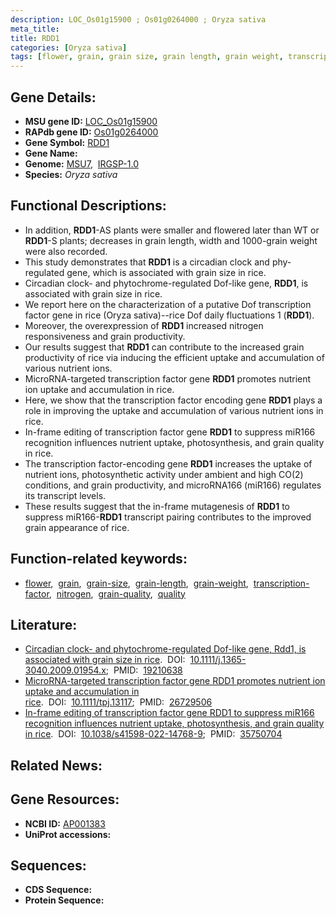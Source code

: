 ```yaml
---
description: LOC_Os01g15900 ; Os01g0264000 ; Oryza sativa
meta_title:
title: RDD1
categories: [Oryza sativa]
tags: [flower, grain, grain size, grain length, grain weight, transcription factor, nitrogen, grain quality, quality]
---
```


## Gene Details:
- **MSU gene ID:** [LOC_Os01g15900](http://rice.uga.edu/cgi-bin/ORF_infopage.cgi?orf=LOC_Os01g15900)  
- **RAPdb gene ID:** [Os01g0264000](https://rapdb.dna.affrc.go.jp/locus/?name=Os01g0264000)  
- **Gene Symbol:** <u>RDD1</u>
- **Gene Name:**
- **Genome:**  [MSU7](http://rice.uga.edu/),&nbsp;&nbsp;[IRGSP-1.0](https://rapdb.dna.affrc.go.jp/download/irgsp1.html)
- **Species:** *Oryza sativa*

## Functional Descriptions:
   - In addition, **RDD1**-AS plants were smaller and flowered later than WT or **RDD1**-S plants; decreases in grain length, width and 1000-grain weight were also recorded.
   - This study demonstrates that **RDD1** is a circadian clock and phy-regulated gene, which is associated with grain size in rice.
   - Circadian clock- and phytochrome-regulated Dof-like gene, **RDD1**, is associated with grain size in rice.
   - We report here on the characterization of a putative Dof transcription factor gene in rice (Oryza sativa)--rice Dof daily fluctuations 1 (**RDD1**).
   - Moreover, the overexpression of **RDD1** increased nitrogen responsiveness and grain productivity.
   - Our results suggest that **RDD1** can contribute to the increased grain productivity of rice via inducing the efficient uptake and accumulation of various nutrient ions.
   - MicroRNA-targeted transcription factor gene **RDD1** promotes nutrient ion uptake and accumulation in rice.
   - Here, we show that the transcription factor encoding gene **RDD1** plays a role in improving the uptake and accumulation of various nutrient ions in rice.
   - In-frame editing of transcription factor gene **RDD1** to suppress miR166 recognition influences nutrient uptake, photosynthesis, and grain quality in rice.
   - The transcription factor-encoding gene **RDD1** increases the uptake of nutrient ions, photosynthetic activity under ambient and high CO(2) conditions, and grain productivity, and microRNA166 (miR166) regulates its transcript levels.
   - These results suggest that the in-frame mutagenesis of **RDD1** to suppress miR166-**RDD1** transcript pairing contributes to the improved grain appearance of rice.

## Function-related keywords:
   - [flower](/tags/flower/),&nbsp;&nbsp;[grain](/tags/grain/),&nbsp;&nbsp;[grain-size](/tags/grain-size/),&nbsp;&nbsp;[grain-length](/tags/grain-length/),&nbsp;&nbsp;[grain-weight](/tags/grain-weight/),&nbsp;&nbsp;[transcription-factor](/tags/transcription-factor/),&nbsp;&nbsp;[nitrogen](/tags/nitrogen/),&nbsp;&nbsp;[grain-quality](/tags/grain-quality/),&nbsp;&nbsp;[quality](/tags/quality/)

## Literature:
   - [Circadian clock- and phytochrome-regulated Dof-like gene, Rdd1, is associated with grain size in rice](https://www.doi.org/10.1111/j.1365-3040.2009.01954.x).&nbsp;&nbsp;DOI:&nbsp;&nbsp;[10.1111/j.1365-3040.2009.01954.x](https://www.doi.org/10.1111/j.1365-3040.2009.01954.x);&nbsp;&nbsp;PMID:&nbsp;&nbsp;[19210638](https://pubmed.ncbi.nlm.nih.gov/19210638/)
   - [MicroRNA-targeted transcription factor gene RDD1 promotes nutrient ion uptake and accumulation in rice](https://www.doi.org/10.1111/tpj.13117).&nbsp;&nbsp;DOI:&nbsp;&nbsp;[10.1111/tpj.13117](https://www.doi.org/10.1111/tpj.13117);&nbsp;&nbsp;PMID:&nbsp;&nbsp;[26729506](https://pubmed.ncbi.nlm.nih.gov/26729506/)
   - [In-frame editing of transcription factor gene RDD1 to suppress miR166 recognition influences nutrient uptake, photosynthesis, and grain quality in rice](https://www.doi.org/10.1038/s41598-022-14768-9).&nbsp;&nbsp;DOI:&nbsp;&nbsp;[10.1038/s41598-022-14768-9](https://www.doi.org/10.1038/s41598-022-14768-9);&nbsp;&nbsp;PMID:&nbsp;&nbsp;[35750704](https://pubmed.ncbi.nlm.nih.gov/35750704/)

## Related News:

## Gene Resources:
- **NCBI ID:**  [AP001383](http://www.ncbi.nlm.nih.gov/nuccore/AP001383)
- **UniProt accessions:** [](https://www.uniprot.org/uniprotkb//entry)

## Sequences:
- **CDS Sequence:**
- **Protein Sequence:**
